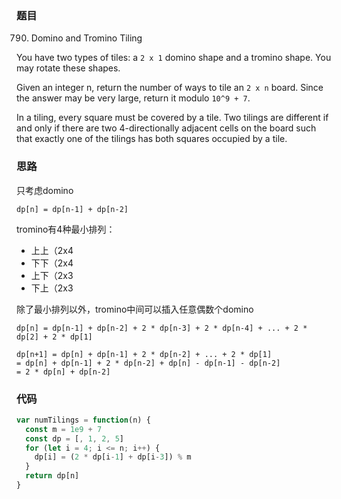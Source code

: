 ### 题目
790. Domino and Tromino Tiling

You have two types of tiles: a `2 x 1` domino shape and a tromino shape. You may rotate these shapes.

Given an integer n, return the number of ways to tile an `2 x n` board. Since the answer may be very large, return it modulo `10^9 + 7`.

In a tiling, every square must be covered by a tile. Two tilings are different if and only if there are two 4-directionally adjacent cells on the board such that exactly one of the tilings has both squares occupied by a tile.

### 思路
只考虑domino

```
dp[n] = dp[n-1] + dp[n-2]
```

tromino有4种最小排列：
* 上上（2x4
* 下下（2x4
* 上下（2x3
* 下上（2x3

除了最小排列以外，tromino中间可以插入任意偶数个domino

```
dp[n] = dp[n-1] + dp[n-2] + 2 * dp[n-3] + 2 * dp[n-4] + ... + 2 * dp[2] + 2 * dp[1]

dp[n+1] = dp[n] + dp[n-1] + 2 * dp[n-2] + ... + 2 * dp[1]
= dp[n] + dp[n-1] + 2 * dp[n-2] + dp[n] - dp[n-1] - dp[n-2]
= 2 * dp[n] + dp[n-2]
```

### 代码
```javascript
var numTilings = function(n) {
  const m = 1e9 + 7
  const dp = [, 1, 2, 5]
  for (let i = 4; i <= n; i++) {
    dp[i] = (2 * dp[i-1] + dp[i-3]) % m
  }
  return dp[n]
}
```
